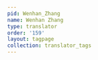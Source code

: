```yaml
---
pid: Wenhan_Zhang
name: Wenhan Zhang
type: translator
order: '159'
layout: tagpage
collection: translator_tags
---
```

